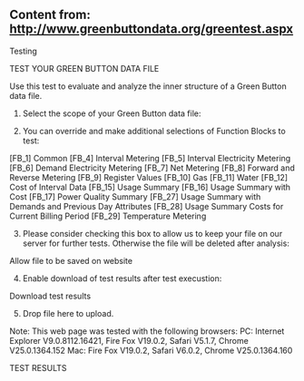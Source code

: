 Content from: http://www.greenbuttondata.org/greentest.aspx
-
Testing

TEST YOUR GREEN BUTTON DATA FILE

Use this test to evaluate and analyze the inner structure of a Green Button data file.

1) Select the scope of your Green Button data file:


2) You can override and make additional selections of Function Blocks to test:

 [FB_1] Common
 [FB_4] Interval Metering
 [FB_5] Interval Electricity Metering
 [FB_6] Demand Electricity Metering
 [FB_7] Net Metering
 [FB_8] Forward and Reverse Metering
 [FB_9] Register Values
 [FB_10] Gas
 [FB_11] Water
 [FB_12] Cost of Interval Data
 [FB_15] Usage Summary
 [FB_16] Usage Summary with Cost
 [FB_17] Power Quality Summary
 [FB_27] Usage Summary with Demands and Previous Day Attributes
 [FB_28] Usage Summary Costs for Current Billing Period
 [FB_29] Temperature Metering

3) Please consider checking this box to allow us to keep your file on our server for further tests. Otherwise the file will be deleted after analysis:

 Allow file to be saved on website

4) Enable download of test results after test execustion:

 Download test results


5) Drop file here to upload.

Note: This web page was tested with the following browsers:
PC: Internet Explorer V9.0.8112.16421, Fire Fox V19.0.2, Safari V5.1.7, Chrome V25.0.1364.152
Mac: Fire Fox V19.0.2, Safari V6.0.2, Chrome V25.0.1364.160

TEST RESULTS

